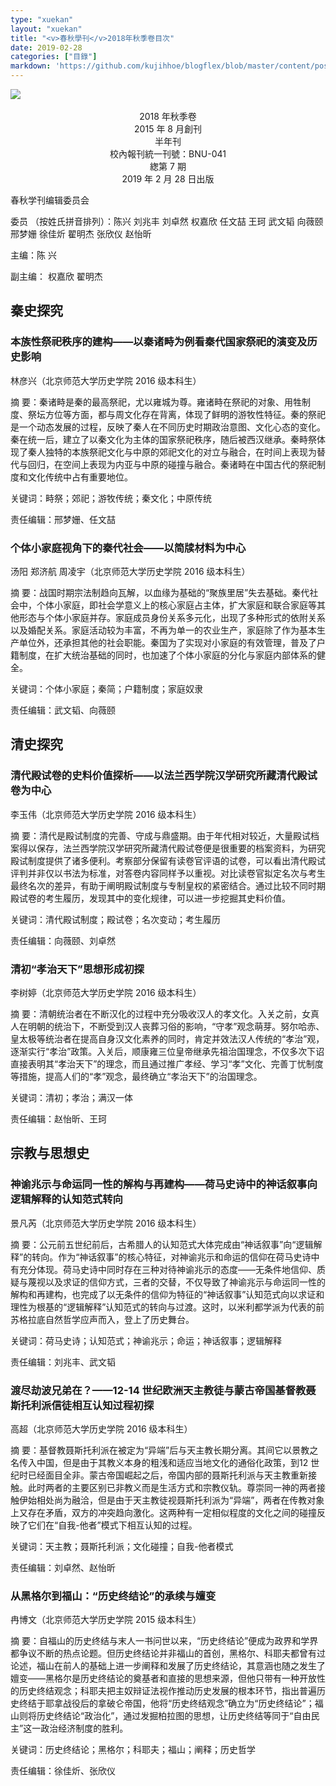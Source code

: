 ```yaml
---
type: "xuekan"
layout: "xuekan"
title: "<v>春秋學刊</v>2018年秋季卷目次"
date: 2019-02-28
categories: ["目錄"]
markdown: 'https://github.com/kujihhoe/blogflex/blob/master/content/post/.md'
---
```


<img src="https://pic.imgdb.cn/item/5e9562b5c2a9a83be5a36ede.jpg">
<br>
<br>

<center>2018 年秋季卷</center>
<center>2015 年 8 月創刊</center>
<center>半年刊</center>
<center>校內報刊統一刊號：BNU-041</center>
<center>緫第  7 期</center>
<center>2019 年 2 月 28 日出版</center>

<v>春秋学刊</v>编辑委员会

委员 （按姓氏拼音排列）：陈兴 刘兆丰 刘卓然 权嘉欣 任文喆 王珂 武文韬 向薇颐 邢梦姗 徐佳炘 翟明杰 张欣仪 赵怡昕

主编：陈 兴

副主编： 权嘉欣 翟明杰

## 秦史探究

### 本族性祭祀秩序的建构——以秦诸畤为例看秦代国家祭祀的演变及历史影响

林彦兴（北京师范大学历史学院 2016 级本科生）

摘 要：秦诸畤是秦的最高祭祀，尤以雍城为尊。雍诸畤在祭祀的对象、用牲制度、祭坛方位等方面，都与周文化存在背离，体现了鲜明的游牧性特征。秦的祭祀是一个动态发展的过程，反映了秦人在不同历史时期政治意图、文化心态的变化。秦在统一后，建立了以秦文化为主体的国家祭祀秩序，随后被西汉继承。秦畤祭体现了秦人独特的本族祭祀文化与中原的郊祀文化的对立与融合，在时间上表现为替代与回归，在空间上表现为内亚与中原的碰撞与融合。秦诸畤在中国古代的祭祀制度和文化传统中占有重要地位。

关键词：畤祭；郊祀；游牧传统；秦文化；中原传统

责任编辑：邢梦姗、任文喆

### 个体小家庭视角下的秦代社会——以简牍材料为中心

汤阳 郑济航 周凌宇（北京师范大学历史学院 2016 级本科生）

摘 要：战国时期宗法制趋向瓦解，以血缘为基础的“聚族里居”失去基础。秦代社会中，个体小家庭，即社会学意义上的核心家庭占主体，扩大家庭和联合家庭等其他形态与个体小家庭并存。家庭成员身份关系多元化，出现了多种形式的依附关系以及婚配关系。家庭活动较为丰富，不再为单一的农业生产，家庭除了作为基本生产单位外，还承担其他的社会职能。秦国为了实现对小家庭的有效管理，普及了户籍制度，在扩大统治基础的同时，也加速了个体小家庭的分化与家庭内部体系的健全。

关键词：个体小家庭；秦简；户籍制度；家庭奴隶

责任编辑：武文韬、向薇颐

## 清史探究

### 清代殿试卷的史料价值探析——以法兰西学院汉学研究所藏清代殿试卷为中心

李玉伟（北京师范大学历史学院 2016 级本科生）

摘 要：清代是殿试制度的完善、守成与鼎盛期。由于年代相对较近，大量殿试档案得以保存，法兰西学院汉学研究所藏清代殿试卷便是很重要的档案资料，为研究殿试制度提供了诸多便利。考察部分保留有读卷官评语的试卷，可以看出清代殿试评判并非仅以书法为标准，对答卷内容同样予以重视。对比读卷官拟定名次与考生最终名次的差异，有助于阐明殿试制度与专制皇权的紧密结合。通过比较不同时期殿试卷的考生履历，发现其中的变化规律，可以进一步挖掘其史料价值。

关键词：清代殿试制度；殿试卷；名次变动；考生履历

责任编辑：向薇颐、刘卓然

### 清初“孝治天下”思想形成初探

李树婷（北京师范大学历史学院 2016 级本科生）

摘 要：清朝统治者在不断汉化的过程中充分吸收汉人的孝文化。入关之前，女真人在明朝的统治下，不断受到汉人丧葬习俗的影响，“守孝”观念萌芽。努尔哈赤、皇太极等统治者在提高自身汉文化素养的同时，肯定并效法汉人传统的“孝治”观，逐渐实行“孝治”政策。入关后，顺康雍三位皇帝继承先祖治国理念，不仅多次下诏直接表明其“孝治天下”的理念，而且通过推广<v>孝经</v>、学习“孝”文化、完善丁忧制度等措施，提高人们的“孝”观念，最终确立“孝治天下”的治国理念。

关键词：清初；孝治；满汉一体

责任编辑：赵怡昕、王珂

## 宗教与思想史

### 神谕兆示与命运同一性的解构与再建构——<v>荷马史诗</v>中的神话叙事向逻辑解释的认知范式转向

景凡芮（北京师范大学历史学院 2016 级本科生）

摘 要：公元前五世纪前后，古希腊人的认知范式大体完成由“神话叙事”向“逻辑解释”的转向。作为“神话叙事”的核心特征，对神谕兆示和命运的信仰在<v>荷马史诗</v>中有充分体现。<v>荷马史诗</v>中同时存在三种对待神谕兆示的态度——无条件地信仰、质疑与蔑视以及求证的信仰方式，三者的交替，不仅导致了神谕兆示与命运同一性的解构和再建构，也完成了以无条件的信仰为特征的“神话叙事”认知范式向以求证和理性为根基的“逻辑解释”认知范式的转向与过渡。这时，以米利都学派为代表的前苏格拉底自然哲学应声而入，登上了历史舞台。

关键词：<v>荷马史诗</v>；认知范式；神谕兆示；命运；神话叙事；逻辑解释

责任编辑：刘兆丰、武文韬

### 渡尽劫波兄弟在？——12-14 世纪欧洲天主教徒与蒙古帝国基督教聂斯托利派信徒相互认知过程初探

高超（北京师范大学历史学院 2016 级本科生）

摘 要：基督教聂斯托利派在被定为“异端”后与天主教长期分离。其间它以景教之名传入中国，但是由于其教义本身的粗浅和适应当地文化的通俗化政策，到12 世纪时已经面目全非。蒙古帝国崛起之后，帝国内部的聂斯托利派与天主教重新接触。此时两者的主要区别已非教义而是生活方式和宗教仪轨。尊崇同一神的两者接触伊始相处尚为融洽，但是由于天主教徒视聂斯托利派为“异端”，两者在传教对象上又存在矛盾，双方的冲突趋向激化。这两种有一定相似程度的文化之间的碰撞反映了它们在“自我-他者”模式下相互认知的过程。

关键词：天主教；聂斯托利派；文化碰撞；自我-他者模式

责任编辑：刘卓然、赵怡昕

### 从黑格尔到福山：“历史终结论”的承续与嬗变

冉博文（北京师范大学历史学院 2015 级本科生）

摘 要：自福山的<v>历史终结与末人</v>一书问世以来，“历史终结论”便成为政界和学界都争议不断的热点论题。但历史终结论并非福山的首创，黑格尔、科耶夫都曾有过论述，福山在前人的基础上进一步阐释和发展了历史终结论，其意涵也随之发生了嬗变——黑格尔是历史终结论的奠基者和直接的思想来源，但他只带有一种开放性的历史终结观念；科耶夫把主奴辩证法视作推动历史发展的根本环节，指出普遍历史终结于耶拿战役后的拿破仑帝国，他将“历史终结观念”确立为“历史终结论”；福山则将历史终结论“政治化”，通过发掘柏拉图的思想，让历史终结等同于“自由民主”这一政治经济制度的胜利。

关键词：历史终结论；黑格尔；科耶夫；福山；阐释；历史哲学

责任编辑：徐佳炘、张欣仪
